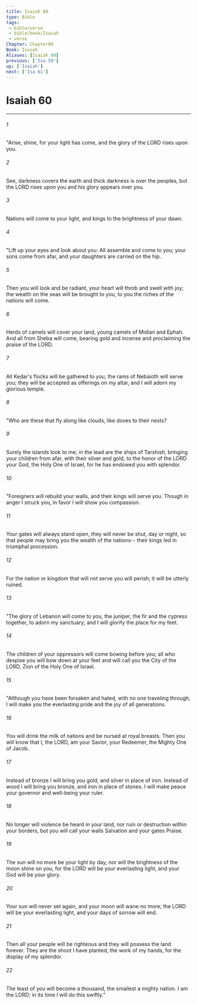 ```yaml
---
title: Isaiah 60
type: Bible
tags:
 - bible/verse
 - bible/book/Isaiah
 - verse
Chapter: Chapter60
Book: Isaiah
Aliases: [Isaiah 60]
previous: ['Isa 59']
up: ['Isaiah']
next: ['Isa 61']
---
```

# Isaiah 60

***


###### 1 
"Arise, shine, for your light has come, and the glory of the LORD rises upon you. 

###### 2 
See, darkness covers the earth and thick darkness is over the peoples, but the LORD rises upon you and his glory appears over you. 

###### 3 
Nations will come to your light, and kings to the brightness of your dawn. 

###### 4 
"Lift up your eyes and look about you: All assemble and come to you; your sons come from afar, and your daughters are carried on the hip. 

###### 5 
Then you will look and be radiant, your heart will throb and swell with joy; the wealth on the seas will be brought to you, to you the riches of the nations will come. 

###### 6 
Herds of camels will cover your land, young camels of Midian and Ephah. And all from Sheba will come, bearing gold and incense and proclaiming the praise of the LORD. 

###### 7 
All Kedar's flocks will be gathered to you, the rams of Nebaioth will serve you; they will be accepted as offerings on my altar, and I will adorn my glorious temple. 

###### 8 
"Who are these that fly along like clouds, like doves to their nests? 

###### 9 
Surely the islands look to me; in the lead are the ships of Tarshish, bringing your children from afar, with their silver and gold, to the honor of the LORD your God, the Holy One of Israel, for he has endowed you with splendor. 

###### 10 
"Foreigners will rebuild your walls, and their kings will serve you. Though in anger I struck you, in favor I will show you compassion. 

###### 11 
Your gates will always stand open, they will never be shut, day or night, so that people may bring you the wealth of the nations-- their kings led in triumphal procession. 

###### 12 
For the nation or kingdom that will not serve you will perish; it will be utterly ruined. 

###### 13 
"The glory of Lebanon will come to you, the juniper, the fir and the cypress together, to adorn my sanctuary; and I will glorify the place for my feet. 

###### 14 
The children of your oppressors will come bowing before you; all who despise you will bow down at your feet and will call you the City of the LORD, Zion of the Holy One of Israel. 

###### 15 
"Although you have been forsaken and hated, with no one traveling through, I will make you the everlasting pride and the joy of all generations. 

###### 16 
You will drink the milk of nations and be nursed at royal breasts. Then you will know that I, the LORD, am your Savior, your Redeemer, the Mighty One of Jacob. 

###### 17 
Instead of bronze I will bring you gold, and silver in place of iron. Instead of wood I will bring you bronze, and iron in place of stones. I will make peace your governor and well-being your ruler. 

###### 18 
No longer will violence be heard in your land, nor ruin or destruction within your borders, but you will call your walls Salvation and your gates Praise. 

###### 19 
The sun will no more be your light by day, nor will the brightness of the moon shine on you, for the LORD will be your everlasting light, and your God will be your glory. 

###### 20 
Your sun will never set again, and your moon will wane no more; the LORD will be your everlasting light, and your days of sorrow will end. 

###### 21 
Then all your people will be righteous and they will possess the land forever. They are the shoot I have planted, the work of my hands, for the display of my splendor. 

###### 22 
The least of you will become a thousand, the smallest a mighty nation. I am the LORD; in its time I will do this swiftly." 
